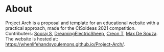 # About
Project Arch is a proposal and template for an educational website with a practical approach, made for the CISxIdeas 2021 competition.
<br/>
Contributers:  [Sooraj S](https://github.com/WhenLifeHandsYouLemons), [DreamingElectricSheep](https://github.com/DreamingElectricSheep), [Creon T](https://github.com/kleeon0), [Max De Souza](https://github.com/desoum1).
<br/>
The website is hosted at: <https://whenlifehandsyoulemons.github.io/Project-Arch/>.
